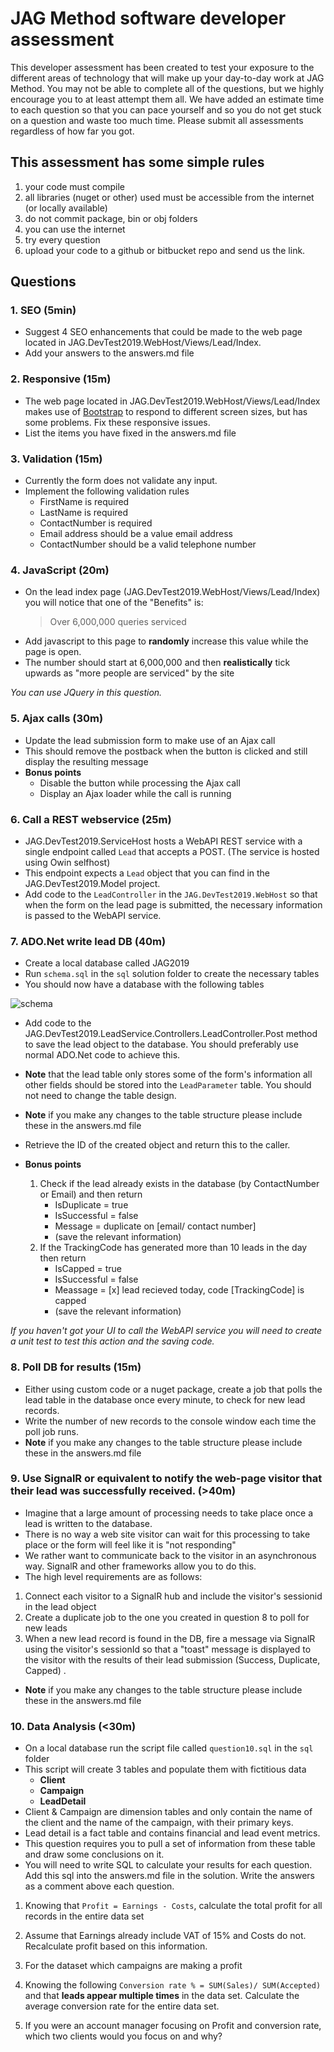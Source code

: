 # JAG Method software developer assessment

This developer assessment has been created to test your exposure to the different areas of technology that will make up your day-to-day work at JAG Method. You may not be able to complete all of the questions, but we highly encourage you to at least attempt them all. We have added an estimate time to each question so that you can pace yourself and so you do not get stuck on a question and waste too much time. Please submit all assessments regardless of how far you got.

This assessment has some simple rules
-
1. your code must compile
2. all libraries (nuget or other) used must be accessible from the internet (or locally available)
3. do not commit package, bin or obj folders
4. you can use the internet
5. try every question
6. upload your code to a github or bitbucket repo and send us the link.

## Questions

### 1. SEO (5min)
* Suggest 4 SEO enhancements that could be made to the web page located in JAG.DevTest2019.WebHost/Views/Lead/Index.
* Add your answers to the answers.md file

### 2. Responsive (15m)
* The web page located in JAG.DevTest2019.WebHost/Views/Lead/Index makes use of [Bootstrap](https://getbootstrap.com) to respond to different screen sizes, but has some problems. Fix these responsive issues.
* List the items you have fixed in the answers.md file 

### 3. Validation (15m)
* Currently the form does not validate any input. 
* Implement the following validation rules
	* FirstName is required
	* LastName is required
	* ContactNumber is required
	* Email address should be a value email address
	* ContactNumber should be a valid telephone number

### 4. JavaScript (20m)
* On the lead index page (JAG.DevTest2019.WebHost/Views/Lead/Index) you will notice that one of the "Benefits" is:
	>Over 6,000,000 queries serviced
* Add javascript to this page to **randomly** increase this value while the page is open.
* The number should start at 6,000,000 and then **realistically** tick upwards as "more people are serviced" by the site

*You can use JQuery in this question.*

### 5. Ajax calls (30m)
* Update the lead submission form to make use of an Ajax call
* This should remove the postback when the button is clicked and still display the resulting message
* **Bonus points**
	* Disable the button while processing the Ajax call
	* Display an Ajax loader while the call is running

### 6. Call a REST webservice (25m)
* JAG.DevTest2019.ServiceHost hosts a WebAPI REST service with a single endpoint called `Lead` that accepts a POST. (The service is hosted using Owin selfhost)
* This endpoint expects a `Lead` object that you can find in the JAG.DevTest2019.Model project.
* Add code to the `LeadController` in the `JAG.DevTest2019.WebHost` so that when the form on the lead page is submitted, the necessary information is passed to the WebAPI service.

### 7. ADO.Net write lead DB (40m)
* Create a local database called JAG2019
* Run `schema.sql` in the `sql` solution folder to create the necessary tables
* You should now have a database with the following tables

![schema](https://bitbucket.org/jagmarketing/interviewtests/raw/master/content/LeadDB.PNG)

* Add code to the JAG.DevTest2019.LeadService.Controllers.LeadController.Post method to save the lead object to the database. You should preferably use normal ADO.Net code to achieve this.
* **Note** that the lead table only stores some of the form's information all other fields should be stored into the `LeadParameter` table. You should not need to change the table design.
* **Note** if you make any changes to the table structure please include these in the answers.md file
* Retrieve the ID of the created object and return this to the caller.

* **Bonus points**
	1. Check if the lead already exists in the database (by ContactNumber or Email) and then return 
		* IsDuplicate = true
		* IsSuccessful = false
		* Message = duplicate on [email/ contact number]
		* (save the relevant information)
	2. If the TrackingCode has generated more than 10 leads in the day then return
		* IsCapped = true
		* IsSuccessful = false
		* Meassage = [x] lead recieved today, code [TrackingCode] is capped
		* (save the relevant information)

*If you haven't got your UI to call the WebAPI service you will need to create a unit test to test this action and the saving code.*

### 8. Poll DB for results (15m)
* Either using custom code or a nuget package, create a job that polls the lead table in the database once every minute, to check for new lead records.
* Write the number of new records to the console window each time the poll job runs.
* **Note** if you make any changes to the table structure please include these in the answers.md file

### 9. Use SignalR or equivalent to notify the web-page visitor that their lead was successfully received. (>40m)
* Imagine that a large amount of processing needs to take place once a lead is written to the database. 
* There is no way a web site visitor can wait for this processing to take place or the form will feel like it is "not responding"
* We rather want to communicate back to the visitor in an asynchronous way. SignalR and other frameworks allow you to do this.
* The high level requirements are as follows:

1. Connect each visitor to a SignalR hub and include the visitor's sessionid in the lead object
2. Create a duplicate job to the one you created in question 8 to poll for new leads
3. When a new lead record is found in the DB, fire a message via SignalR using the visitor's sessionId so that a "toast" message is displayed to the visitor with the results of their lead submission (Success, Duplicate, Capped) .
* **Note** if you make any changes to the table structure please include these in the answers.md file

### 10. Data Analysis (<30m)
* On a local database run the script file called `question10.sql` in the `sql` folder
* This script will create 3 tables and populate them with fictitious data
	* **Client**
	* **Campaign**
	* **LeadDetail**
* Client & Campaign are dimension tables and only contain the name of the client and the name of the campaign, with their primary keys.
* Lead detail is a fact table and contains financial and lead event metrics.
* This question requires you to pull a set of information from these table and draw some conclusions on it.
* You will need to write SQL to calculate your results for each question. Add this sql into the answers.md file in the solution. Write the answers as a comment above each question.

1) Knowing that `Profit = Earnings - Costs`, calculate the total profit for all records in the entire data set

2) Assume that Earnings already include VAT of 15% and Costs do not. Recalculate profit based on this information.

3) For the dataset which campaigns are making a profit

4) Knowing the following `Conversion rate % = SUM(Sales)/ SUM(Accepted)` and that **leads appear multiple times** in the data set. Calculate the average conversion rate for the entire data set.

5) If you were an account manager focusing on Profit and conversion rate, which two clients would you focus on and why?
